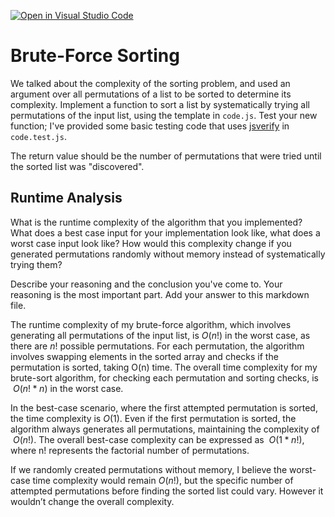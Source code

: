 [![Open in Visual Studio Code](https://classroom.github.com/assets/open-in-vscode-718a45dd9cf7e7f842a935f5ebbe5719a5e09af4491e668f4dbf3b35d5cca122.svg)](https://classroom.github.com/online_ide?assignment_repo_id=12372378&assignment_repo_type=AssignmentRepo)
# Brute-Force Sorting

We talked about the complexity of the sorting problem, and used an argument over
all permutations of a list to be sorted to determine its complexity. Implement
a function to sort a list by systematically trying all permutations of the input
list, using the template in `code.js`. Test your new function; I've provided
some basic testing code that uses [jsverify](https://jsverify.github.io/) in
`code.test.js`.

The return value should be the number of permutations that were tried until the
sorted list was "discovered".

## Runtime Analysis

What is the runtime complexity of the algorithm that you implemented? What does
a best case input for your implementation look like, what does a worst case
input look like? How would this complexity change if you generated permutations
randomly without memory instead of systematically trying them?

Describe your reasoning and the conclusion you've come to. Your reasoning is the
most important part. Add your answer to this markdown file.

The runtime complexity of my brute-force algorithm, which involves generating all permutations of the input list, is $O(n!)$ in the worst case, as there are $n!$ possible permutations. For each permutation, the algorithm involves swapping elements in the sorted array and checks if the permutation is sorted, taking O(n) time. The overall time complexity for my brute-sort algorithm, for checking each permutation and sorting checks, is $\ O(n!*n)$ in the worst case. 

In the best-case scenario, where the first attempted permutation is sorted, the time complexity is $O(1)$. Even if the first permutation is sorted, the algorithm always generates all permutations, maintaining the complexity of $\ O(n!)$. The overall best-case complexity can be expressed as $\ O(1 * n!)$, where n! represents the factorial number of permutations. 

If we randomly created permutations without memory, I believe the worst-case time complexity would remain $O(n!)$, but the specific number of attempted permutations before finding the sorted list could vary. However it wouldn’t change the overall complexity. 


